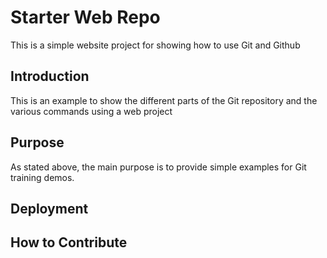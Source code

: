 # Starter Web Repo

This is a simple website project for showing how to use Git and Github

## Introduction

This is an example to show the different parts of the Git repository and the various commands using a web project

## Purpose

As stated above, the main purpose is to provide simple examples for Git training demos.

## Deployment

## How to Contribute
